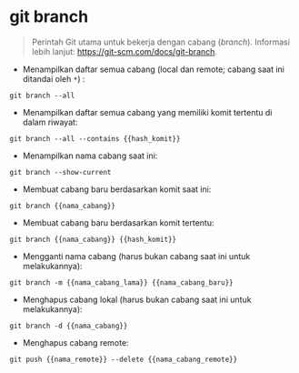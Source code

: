 # git branch

> Perintah Git utama untuk bekerja dengan cabang (*branch*).
> Informasi lebih lanjut: <https://git-scm.com/docs/git-branch>.

- Menampilkan daftar semua cabang (local dan remote; cabang saat ini ditandai oleh `*`) :

`git branch --all`

- Menampilkan daftar semua cabang yang memiliki komit tertentu di dalam riwayat:

`git branch --all --contains {{hash_komit}}`

- Menampilkan nama cabang saat ini:

`git branch --show-current`

- Membuat cabang baru berdasarkan komit saat ini:

`git branch {{nama_cabang}}`

- Membuat cabang baru berdasarkan komit tertentu:

`git branch {{nama_cabang}} {{hash_komit}}`

- Mengganti nama cabang (harus bukan cabang saat ini untuk melakukannya):

`git branch -m {{nama_cabang_lama}} {{nama_cabang_baru}}`

- Menghapus cabang lokal (harus bukan cabang saat ini untuk melakukannya):

`git branch -d {{nama_cabang}}`

- Menghapus cabang remote:

`git push {{nama_remote}} --delete {{nama_cabang_remote}}`
